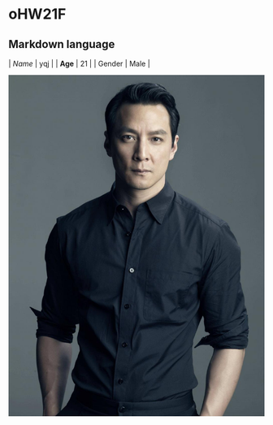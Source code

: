 # oHW21F

## Markdown language

| *Name* | yqj |
| **Age** | 21 |
| Gender | Male |

![self-portrait](https://github.com/ophwsjtu18/ohw21f/blob/main/yanzu.jpg)

